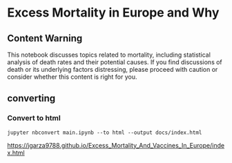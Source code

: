 
# Excess Mortality in Europe and Why

## Content Warning
This notebook discusses topics related to mortality, including statistical analysis of death rates and their potential causes. If you find discussions of death or its underlying factors distressing, please proceed with caution or consider whether this content is right for you.

## converting
### Convert to html 
```
jupyter nbconvert main.ipynb --to html --output docs/index.html

```
https://jgarza9788.github.io/Excess_Mortality_And_Vaccines_In_Europe/index.html
